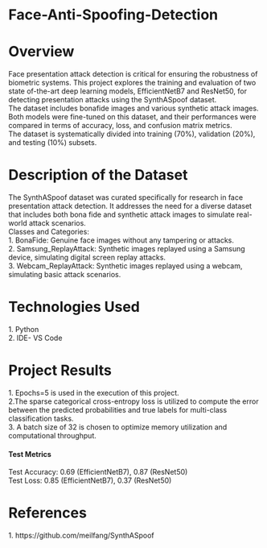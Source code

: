 # Face-Anti-Spoofing-Detection
<h1> Overview</h1>
Face presentation attack detection is critical for ensuring the robustness of 
biometric systems. This project explores the training and evaluation of two state
of-the-art deep learning models, EfficientNetB7 and ResNet50, for detecting 
presentation attacks using the SynthASpoof dataset.
<br>  The dataset includes bonafide images and various synthetic attack images. 
<br>  Both models were fine-tuned on this dataset, and their performances were compared in terms of 
accuracy, loss, and confusion matrix metrics. 
<br> The dataset is systematically divided into training (70%), validation (20%), and testing (10%) 
subsets.
<h1> Description of the Dataset </h1>
The SynthASpoof dataset was curated specifically for research in face presentation 
attack detection. It addresses the need for a diverse dataset that includes both bona fide 
and synthetic attack images to simulate real-world attack scenarios.
<br> Classes and Categories: 
<br> 1. BonaFide: Genuine face images without any tampering or attacks. 
<br> 2. Samsung_ReplayAttack: Synthetic images replayed using a Samsung device, 
simulating digital screen replay attacks. 
<br> 3. Webcam_ReplayAttack: Synthetic images replayed using a webcam, simulating 
basic attack scenarios. 
<h1> Technologies Used</h1>
 1. Python
<br> 2. IDE- VS Code
<h1> Project Results </h1>
1. Epochs=5 is used in the execution of this project.
<br> 2.The sparse categorical cross-entropy loss is utilized to compute the error between 
the predicted probabilities and true labels for multi-class classification tasks. 
<br> 3. A batch size of 32 is chosen to optimize memory utilization and computational 
throughput.
<h4> Test Metrics </h4>
Test Accuracy: 0.69 (EfficientNetB7), 0.87 (ResNet50)
<br> Test Loss: 0.85 (EfficientNetB7), 0.37 (ResNet50)
<h1> References </h1>
 1. https://github.com/meilfang/SynthASpoof

